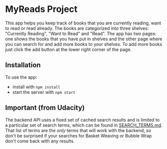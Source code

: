 # MyReads Project

This app helps you keep track of books that you are currently reading, want to read or read already. The books are categorized into three shelves: "Currently Reading", "Want to Read" and "Read". The app has two pages: one shows the books that you have put in shelves and the other page where you can search for and add more books to your shelves.
To add more books just click the add button at the lower right corner of the page.

## Installation

To use the app:

* install with `npm install`
* start the server with `npm start`

## Important (from Udacity)
The backend API uses a fixed set of cached search results and is limited to a particular set of search terms, which can be found in [SEARCH_TERMS.md](SEARCH_TERMS.md). That list of terms are the _only_ terms that will work with the backend, so don't be surprised if your searches for Basket Weaving or Bubble Wrap don't come back with any results.

